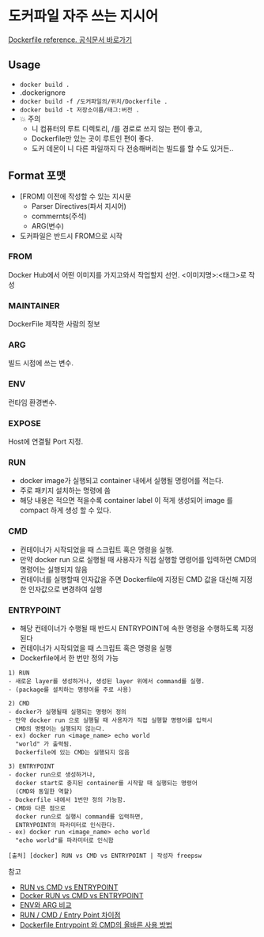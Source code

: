 # 도커파일 자주 쓰는 지시어
[Dockerfile reference. 공식문서 바로가기](https://docs.docker.com/engine/reference/builder/)

## Usage
- `docker build .`
- .dockerignore
- `docker build -f /도커파일의/위치/Dockerfile .`
- `docker build -t 저장소이름/태그:버전 .`
- 💥 주의
  - 니 컴퓨터의 루트 디렉토리, /를 경로로 쓰지 않는 편이 좋고,
  - Dockerfile만 있는 곳이 루트인 편이 좋다.
  - 도커 데몬이 니 다른 파일까지 다 전송해버리는 빌드를 할 수도 있거든..
  
## Format 포맷
- [FROM] 이전에 작성할 수 있는 지시문
  * Parser Directives(파서 지시어)
  * commernts(주석)
  * ARG(변수)
- 도커파일은 반드시 FROM으로 시작

### FROM
Docker Hub에서 어떤 이미지를 가지고와서 작업할지 선언. <이미지명>:<태그>로 작성

### MAINTAINER
DockerFile 제작한 사람의 정보

### ARG
빌드 시점에 쓰는 변수. 

### ENV
런타임 환경변수.

### EXPOSE
Host에 연결될 Port 지정.

### RUN
- docker image가 실행되고 container 내에서 실행될 명령어를 적는다.
- 주로 패키지 설치하는 명령에 씀
- 해당 내용은 적으면 적을수록 container label 이 적게 생성되어 image 를 compact 하게 생성 할 수 있다.

### CMD
- 컨테이너가 시작되었을 때 스크립트 혹은 명령을 실행.
- 만약 docker run 으로 실행될 때 사용자가 직접 실행할 명령어를 입력하면 CMD의 명령어는 실행되지 않음
- 컨테이너를 실행할때 인자값을 주면 Dockerfile에 지정된 CMD 값을 대신해 지정한 인자값으로 변경하여 실행

### ENTRYPOINT
- 해당 컨테이너가 수행될 때 반드시 ENTRYPOINT에 속한 명령을 수행하도록 지정된다
- 컨테이너가 시작되었을 때 스크립트 혹은 명령을 실행
- Dockerfile에서 한 번만 정의 가능

~~~
1) RUN
- 새로운 layer를 생성하거나, 생성된 layer 위에서 command를 실행. 
- (package를 설치하는 명령어를 주로 사용)

2) CMD
- docker가 실행될때 실행되는 명령어 정의
- 만약 docker run 으로 실행될 때 사용자가 직접 실행할 명령어를 입력시
  CMD의 명령어는 실행되지 않는다.
- ex) docker run <image_name> echo world
  "world" 가 출력됨.
  Dockerfile에 있는 CMD는 실행되지 않음

3) ENTRYPOINT
- docker run으로 생성하거나, 
  docker start로 중지된 container를 시작할 때 실행되는 명령어
  (CMD와 동일한 역할)
- Dockerfile 내에서 1번만 정의 가능함.
- CMD와 다른 점으로 
  docker run으로 실행시 command를 입력하면, 
  ENTRYPOINT의 파라미터로 인식한다. 
- ex) docker run <image_name> echo world
  "echo world"를 파라미터로 인식함
  
[출처] [docker] RUN vs CMD vs ENTRYPOINT | 작성자 freepsw
~~~


참고
- [RUN vs CMD vs ENTRYPOINT](http://blog.naver.com/PostView.nhn?blogId=freepsw&logNo=220982529575)
- [Docker RUN vs CMD vs ENTRYPOINT](https://goinbigdata.com/docker-run-vs-cmd-vs-entrypoint/)
- [ENV와 ARG 비교](https://knight76.tistory.com/entry/docker-ENV%EC%99%80-ARG-%EB%B9%84%EA%B5%90)
- [RUN / CMD / Entry Point 차이점](https://show-me-the-money.tistory.com/46)
- [Dockerfile Entrypoint 와 CMD의 올바른 사용 방법](https://bluese05.tistory.com/77)
